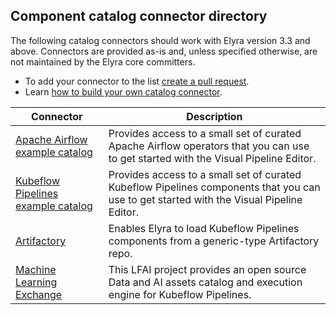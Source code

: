 <!--
{% comment %}
Copyright 2018-2023 Elyra Authors

Licensed under the Apache License, Version 2.0 (the "License");
you may not use this file except in compliance with the License.
You may obtain a copy of the License at

http://www.apache.org/licenses/LICENSE-2.0

Unless required by applicable law or agreed to in writing, software
distributed under the License is distributed on an "AS IS" BASIS,
WITHOUT WARRANTIES OR CONDITIONS OF ANY KIND, either express or implied.
See the License for the specific language governing permissions and
limitations under the License.
{% endcomment %}
-->
## Component catalog connector directory

The following catalog connectors should work with Elyra version 3.3 and above. Connectors are provided as-is and, unless specified otherwise, are not maintained by the Elyra core committers. 

- To add your connector to the list [create a pull request](https://github.com/elyra-ai/examples/pulls). 
- Learn [how to build your own catalog connector](build-a-custom-connector.md).

| Connector | Description |
| --- | --- |
| [Apache Airflow example catalog](airflow-example-components-connector) | Provides access to a small set of curated Apache Airflow operators that you can use to get started with the Visual Pipeline Editor. |
| [Kubeflow Pipelines example catalog](kfp-example-components-connector) | Provides access to a small set of curated Kubeflow Pipelines components that you can use to get started with the Visual Pipeline Editor. |
| [Artifactory](artifactory-connector) | Enables Elyra to load Kubeflow Pipelines components from a generic-type Artifactory repo. |
| [Machine Learning Exchange](mlx-connector/) | This LFAI project provides an open source Data and AI assets catalog and execution engine for Kubeflow Pipelines.  |

